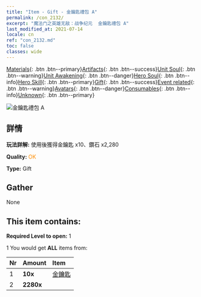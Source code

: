 ```yaml
---
title: "Item - Gift - 金鑰匙禮包 A"
permalink: /con_2132/
excerpt: "魔法门之英雄无敌：战争纪元  金鑰匙禮包 A"
last_modified_at: 2021-07-14
locale: cn
ref: "con_2132.md"
toc: false
classes: wide
---
```

 [Materials](/ItemsCN/){: .btn .btn--primary}[Artifacts](/ItemsCN/Artifacts/){: .btn .btn--success}[Unit Soul](/ItemsCN/UnitSoul/){: .btn .btn--warning}[Unit Awakening](/ItemsCN/UnitAwakening/){: .btn .btn--danger}[Hero Soul](/ItemsCN/HeroSoul/){: .btn .btn--info}[Hero Skill](/ItemsCN/HeroSkill/){: .btn .btn--primary}[Gift](/ItemsCN/Gift/){: .btn .btn--success}[Event related](/ItemsCN/Events/){: .btn .btn--warning}[Avatars](/ItemsCN/Avatars/){: .btn .btn--danger}[Consumables](/ItemsCN/Consumables/){: .btn .btn--info}[Unknown](/ItemsCN/Unknown/){: .btn .btn--primary}

 ![金鑰匙禮包 A](/images/t/i_907181.png)

## 詳情
 **玩法詳解:** 使用後獲得金鑰匙 x10、鑽石 x2,280

 **Quality:** <span style="color: #FF8C00">OK</span>

 **Type:** Gift

## Gather

  None

## This item contains:

 **Required Level to open:** 1

 1 You would get **ALL** items  from:

  | Nr | Amount |     Item    |
  |:---|:-------|:------------|
  | 1 |  **10x** | [金鑰匙](/cn/Items/con_783/) |  | 
  | 2 |  **2280x** | <i class="fas fa-gem"/> |  | 
